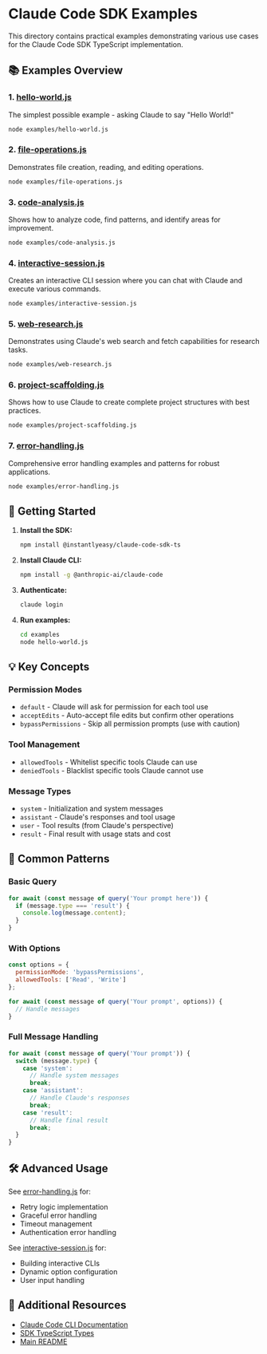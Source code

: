 # Claude Code SDK Examples

This directory contains practical examples demonstrating various use cases for the Claude Code SDK TypeScript implementation.

## 📚 Examples Overview

### 1. [hello-world.js](./hello-world.js)
The simplest possible example - asking Claude to say "Hello World!"

```bash
node examples/hello-world.js
```

### 2. [file-operations.js](./file-operations.js)
Demonstrates file creation, reading, and editing operations.

```bash
node examples/file-operations.js
```

### 3. [code-analysis.js](./code-analysis.js)
Shows how to analyze code, find patterns, and identify areas for improvement.

```bash
node examples/code-analysis.js
```

### 4. [interactive-session.js](./interactive-session.js)
Creates an interactive CLI session where you can chat with Claude and execute various commands.

```bash
node examples/interactive-session.js
```

### 5. [web-research.js](./web-research.js)
Demonstrates using Claude's web search and fetch capabilities for research tasks.

```bash
node examples/web-research.js
```

### 6. [project-scaffolding.js](./project-scaffolding.js)
Shows how to use Claude to create complete project structures with best practices.

```bash
node examples/project-scaffolding.js
```

### 7. [error-handling.js](./error-handling.js)
Comprehensive error handling examples and patterns for robust applications.

```bash
node examples/error-handling.js
```

## 🚀 Getting Started

1. **Install the SDK:**
   ```bash
   npm install @instantlyeasy/claude-code-sdk-ts
   ```

2. **Install Claude CLI:**
   ```bash
   npm install -g @anthropic-ai/claude-code
   ```

3. **Authenticate:**
   ```bash
   claude login
   ```

4. **Run examples:**
   ```bash
   cd examples
   node hello-world.js
   ```

## 💡 Key Concepts

### Permission Modes
- `default` - Claude will ask for permission for each tool use
- `acceptEdits` - Auto-accept file edits but confirm other operations  
- `bypassPermissions` - Skip all permission prompts (use with caution)

### Tool Management
- `allowedTools` - Whitelist specific tools Claude can use
- `deniedTools` - Blacklist specific tools Claude cannot use

### Message Types
- `system` - Initialization and system messages
- `assistant` - Claude's responses and tool usage
- `user` - Tool results (from Claude's perspective)
- `result` - Final result with usage stats and cost

## 📝 Common Patterns

### Basic Query
```javascript
for await (const message of query('Your prompt here')) {
  if (message.type === 'result') {
    console.log(message.content);
  }
}
```

### With Options
```javascript
const options = {
  permissionMode: 'bypassPermissions',
  allowedTools: ['Read', 'Write']
};

for await (const message of query('Your prompt', options)) {
  // Handle messages
}
```

### Full Message Handling
```javascript
for await (const message of query('Your prompt')) {
  switch (message.type) {
    case 'system':
      // Handle system messages
      break;
    case 'assistant':
      // Handle Claude's responses
      break;
    case 'result':
      // Handle final result
      break;
  }
}
```

## 🛠️ Advanced Usage

See [error-handling.js](./error-handling.js) for:
- Retry logic implementation
- Graceful error handling
- Timeout management
- Authentication error handling

See [interactive-session.js](./interactive-session.js) for:
- Building interactive CLIs
- Dynamic option configuration
- User input handling

## 📖 Additional Resources

- [Claude Code CLI Documentation](https://github.com/anthropics/claude-code)
- [SDK TypeScript Types](../src/types.ts)
- [Main README](../README.md)